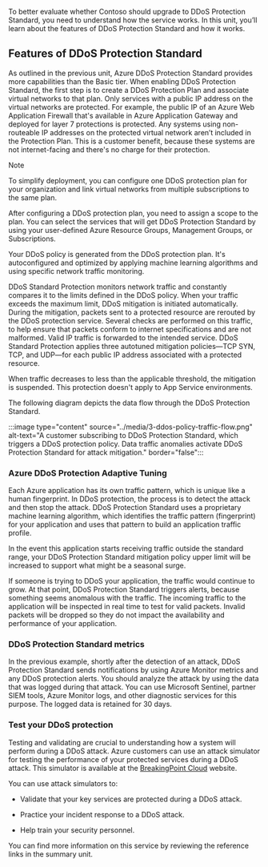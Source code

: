 To better evaluate whether Contoso should upgrade to DDoS Protection Standard, you need to understand how the service works. In this unit, you’ll learn about the features of DDoS Protection Standard and how it works.

## Features of DDoS Protection Standard

As outlined in the previous unit, Azure DDoS Protection Standard provides more capabilities than the Basic tier. When enabling DDoS Protection Standard, the first step is to create a DDoS Protection Plan and associate virtual networks to that plan. Only services with a public IP address on the virtual networks are protected. For example, the public IP of an Azure Web Application Firewall that's available in Azure Application Gateway and deployed for layer 7 protections is protected. Any systems using non-routeable IP addresses on the protected virtual network aren’t included in the Protection Plan. This is a customer benefit, because these systems are not internet-facing and there's no charge for their protection.

> [!NOTE]
> To simplify deployment, you can configure one DDoS protection plan for your organization and link virtual networks from multiple subscriptions to the same plan.

After configuring a DDoS protection plan, you need to assign a scope to the plan. You can select the services that will get DDoS Protection Standard by using your user-defined Azure Resource Groups, Management Groups, or Subscriptions.

Your DDoS policy is generated from the DDoS protection plan. It's autoconfigured and optimized by applying machine learning algorithms and using specific network traffic monitoring.

DDoS Standard Protection monitors network traffic and constantly compares it to the limits defined in the DDoS policy. When your traffic exceeds the maximum limit, DDoS mitigation is initiated automatically. During the mitigation, packets sent to a protected resource are rerouted by the DDoS protection service. Several checks are performed on this traffic, to help ensure that packets conform to internet specifications and are not malformed. Valid IP traffic is forwarded to the intended service. DDoS Standard Protection applies three autotuned mitigation policies&#8212;TCP SYN, TCP, and UDP&#8212;for each public IP address associated with a protected resource.

When traffic decreases to less than the applicable threshold, the mitigation is suspended. This protection doesn't apply to App Service environments.

The following diagram depicts the data flow through the DDoS Protection Standard.

:::image type="content" source="../media/3-ddos-policy-traffic-flow.png" alt-text="A customer subscribing to DDoS Protection Standard, which triggers a DDoS protection policy. Data traffic anomalies activate DDoS Protection Standard for attack mitigation." border="false":::

### Azure DDoS Protection Adaptive Tuning

Each Azure application has its own traffic pattern, which is unique like a human fingerprint. In DDoS protection, the process is to detect the attack and then stop the attack. DDoS Protection Standard uses a proprietary machine learning algorithm, which identifies the traffic pattern (fingerprint) for your application and uses that pattern to build an application traffic profile.

In the event this application starts receiving traffic outside the standard range, your DDoS Protection Standard mitigation policy upper limit will be increased to support what might be a seasonal surge.

If someone is trying to DDoS your application, the traffic would continue to grow. At that point, DDoS Protection Standard triggers alerts, because something seems anomalous with the traffic. The incoming traffic to the application will be inspected in real time to test for valid packets. Invalid packets will be dropped so they do not impact the availability and performance of your application.

### DDoS Protection Standard metrics

In the previous example, shortly after the detection of an attack, DDoS Protection Standard sends notifications by using Azure Monitor metrics and any DDoS protection alerts. You should analyze the attack by using the data that was logged during that attack. You can use Microsoft Sentinel, partner SIEM tools, Azure Monitor logs, and other diagnostic services for this purpose. The logged data is retained for 30 days.

### Test your DDoS protection

Testing and validating are crucial to understanding how a system will perform during a DDoS attack. Azure customers can use an attack simulator for testing the performance of your protected services during a DDoS attack. This simulator is available at the [BreakingPoint Cloud](https://www.keysight.com/us/en/products/network-security/breakingpoint-cloud.html?azure-portal=true) website.

You can use attack simulators to:

- Validate that your key services are protected during a DDoS attack.

- Practice your incident response to a DDoS attack.

- Help train your security personnel.

You can find more information on this service by reviewing the reference links in the summary unit.
